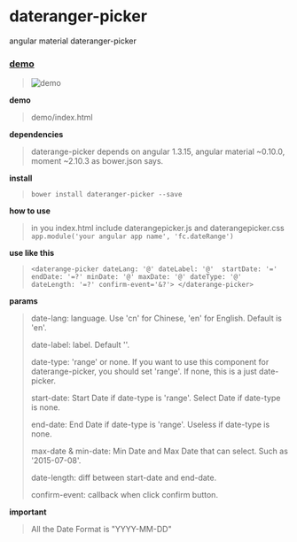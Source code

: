 # dateranger-picker
angular material dateranger-picker

### [demo](http://blog.0xfc.cn/2015/08/20/daterange-picker/) ###
> ![demo](http://7xl1b4.com1.z0.glb.clouddn.com/material-daterangepicker.png)

**demo**

> demo/index.html

**dependencies**
> daterange-picker depends on angular 1.3.15, angular material ~0.10.0, moment ~2.10.3 as bower.json says.

**install**
> `bower install dateranger-picker --save`

**how to use**

> in you index.html include daterangepicker.js and daterangepicker.css
> `app.module('your angular app name', 'fc.dateRange')`

**use like this**

> `<daterange-picker dateLang: '@' dateLabel: '@'  startDate: '=' endDate: '=?' minDate: '@' maxDate: '@' dateType: '@' dateLength: '=?' confirm-event='&?'>
</daterange-picker>`

**params**
> date-lang: language. Use 'cn' for Chinese, 'en' for English. Default is 'en'.
> 
> date-label: label. Default ''.
> 
> date-type: 'range' or none. If you want to use this component for daterange-picker, you should set 'range'. If none, this is a just date-picker.
>  
> start-date:  Start Date if date-type is 'range'. Select Date if date-type is none.
>  
> end-date: End Date if date-type is 'range'. Useless if date-type is none.
>   
> max-date & min-date: Min Date and Max Date that can select. Such as '2015-07-08'.
>  
> date-length: diff between start-date and end-date.
>
> confirm-event: callback when click confirm button.

**important**

> All the Date Format is "YYYY-MM-DD"
